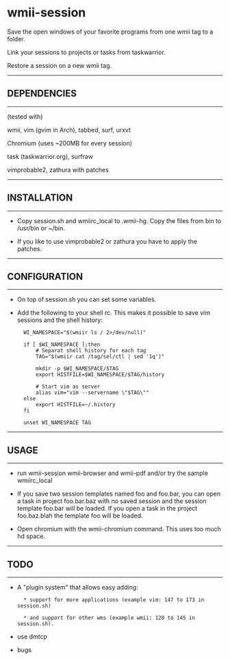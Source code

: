 wmii-session
==============================================================================

Save the open windows of your favorite programs from one wmii tag to a folder.

Link your sessions to projects or tasks from taskwarrior.

Restore a session on a new wmii tag. 


------------------------------------------------------------------------------
## DEPENDENCIES 
------------------------------------------------------------------------------

(tested with)

wmii, vim (gvim in Arch), tabbed, surf, urxvt

Chromium (uses ~200MB for every session)

task (taskwarrior.org), surfraw

vimprobable2, zathura with patches


------------------------------------------------------------------------------
## INSTALLATION
------------------------------------------------------------------------------

* Copy session.sh and wmiirc_local to .wmii-hg. Copy the files from bin to
  /usr/bin or ~/bin.

* If you like to use vimprobable2 or zathura you have to apply the patches.


------------------------------------------------------------------------------
## CONFIGURATION
------------------------------------------------------------------------------

* On top of session.sh you can set some variables.

* Add the following to your shell rc. This makes it possible to save vim
  sessions and the shell history:

        WI_NAMESPACE="$(wmiir ls / 2>/dev/null)"

        if [ $WI_NAMESPACE ];then
            # Separat shell history for each tag
            TAG="$(wmiir cat /tag/sel/ctl | sed '1q')"
            
            mkdir -p $WI_NAMESPACE/$TAG
            export HISTFILE=$WI_NAMESPACE/$TAG/history
            
            # Start vim as server
            alias vim="vim --servername \"$TAG\""
        else
            export HISTFILE=~/.history
        fi

        unset WI_NAMESPACE TAG


------------------------------------------------------------------------------
## USAGE
------------------------------------------------------------------------------

* run wmii-session wmii-browser and wmii-pdf and/or try the sample wmiirc_local

* If you save two session templates named foo and foo.bar, you can open a task
  in project foo.bar.baz with no saved session and the session template foo.bar
  will be loaded. If you open a task in the project foo.baz.blah the template
  foo will be loaded.

* Open chromium with the wmii-chromium command. This uses too much hd space.


------------------------------------------------------------------------------
## TODO
------------------------------------------------------------------------------

* A "plugin system" that allows easy adding:

        * support for more applications (example vim: 147 to 173 in session.sh)

        * and support for other wms (example wmii: 120 to 145 in session.sh).

* use dmtcp

* bugs
